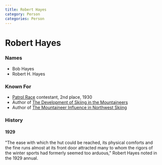 ```yaml
---
title: Robert Hayes
category: Person
categories: Person
---
```

# Robert Hayes
### Names

* Bob Hayes
* Robert H. Hayes

### Known For

- [Patrol Race](Patrol-Race) contestant, 2nd place, 1930
- Author of [The Development of Skiing in the Mountaineers][dev]
- Author of [The Mountaineer Influence in Northwest Skiing][mis]

### History

#### 1929

"The ease with which the hut could be reached, its physical comforts and the fine runs almost at its front door attracted many to whom the rigors of the winter sports had formerly seemed too arduous," Robert Hayes noted in the 1929 annual.


[dev]: The-Development-of-Skiing-in-the-Mountaineers
[mis]: The-Mountaineer-Influence-in-Northwest-Skiing